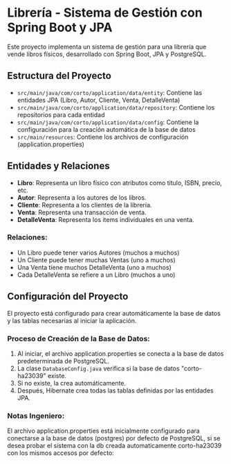 # Librería - Sistema de Gestión con Spring Boot y JPA

Este proyecto implementa un sistema de gestión para una librería que vende libros físicos, desarrollado con Spring Boot, JPA y PostgreSQL.

## Estructura del Proyecto

- `src/main/java/com/corto/application/data/entity`: Contiene las entidades JPA (Libro, Autor, Cliente, Venta, DetalleVenta)
- `src/main/java/com/corto/application/data/repository`: Contiene los repositorios para cada entidad
- `src/main/java/com/corto/application/data/config`: Contiene la configuración para la creación automática de la base de datos
- `src/main/resources`: Contiene los archivos de configuración (application.properties)

## Entidades y Relaciones

- **Libro**: Representa un libro físico con atributos como título, ISBN, precio, etc.
- **Autor**: Representa a los autores de los libros.
- **Cliente**: Representa a los clientes de la librería.
- **Venta**: Representa una transacción de venta.
- **DetalleVenta**: Representa los items individuales en una venta.

### Relaciones:
- Un Libro puede tener varios Autores (muchos a muchos)
- Un Cliente puede tener muchas Ventas (uno a muchos)
- Una Venta tiene muchos DetalleVenta (uno a muchos)
- Cada DetalleVenta se refiere a un Libro (muchos a uno)

## Configuración del Proyecto

El proyecto está configurado para crear automáticamente la base de datos y las tablas necesarias al iniciar la aplicación.

### Proceso de Creación de la Base de Datos:

1. Al iniciar, el archivo application.properties se conecta a la base de datos predeterminada de PostgreSQL.
2. La clase `DatabaseConfig.java` verifica si la base de datos "corto-ha23039" existe.
3. Si no existe, la crea automáticamente.
4. Después, Hibernate crea todas las tablas definidas por las entidades JPA.

### Notas Ingeniero:

El archivo application.properties está inicialmente configurado para conectarse a la base de datos (postgres) por defecto de PostgreSQL, si se desea probar el sistema con la db creada automaticamente corto-ha23039 con los mismos accesos por defecto: